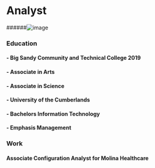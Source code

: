 # Analyst

######![image](https://github.com/lisajusticehall/lisajusticehall.github.io/assets/146501861/3377f250-ee68-4c88-bf2f-bfd30e2f5dc6)
### Education
#### - Big Sandy Community and Technical College 2019
 #### - Associate in Arts
 #### - Associate in Science

#### - University of the Cumberlands
 #### - Bachelors Information Technology
 #### - Emphasis Management

### Work
 #### Associate Configuration Analyst for Molina Healthcare
